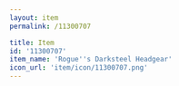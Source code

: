 ```yaml
---
layout: item
permalink: /11300707

title: Item
id: '11300707'
item_name: 'Rogue''s Darksteel Headgear'
icon_url: 'item/icon/11300707.png'
---
```

